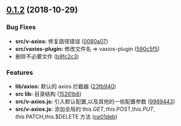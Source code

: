 <a name="0.1.2"></a>
## [0.1.2](https://github.com/vxhly/vaxios-plugin/compare/15261b6...v0.1.2) (2018-10-29)


### Bug Fixes

* **src/v-axios:** 修复路径错误 ([0080a07](https://github.com/vxhly/vaxios-plugin/commit/0080a07))
* **src/vaxios-plugin:** 修改文件名 => vaxios-plugin ([590c5f5](https://github.com/vxhly/vaxios-plugin/commit/590c5f5))
* 删除不必要文件 ([b9fc2c3](https://github.com/vxhly/vaxios-plugin/commit/b9fc2c3))


### Features

* **lib/axios:** 默认的 axios 拦截器 ([23fb940](https://github.com/vxhly/vaxios-plugin/commit/23fb940))
* **src lib:** 目录结构 ([15261b6](https://github.com/vxhly/vaxios-plugin/commit/15261b6))
* **src/v-axios.js:** 引入默认配置,以及其他的一些配置参数 ([9989443](https://github.com/vxhly/vaxios-plugin/commit/9989443))
* **src/v-axios.js:** 添加全局的 this.$GET,this.$POST,this.$PUT,this.$PATCH,this.$DELETE 方法 ([ce01deb](https://github.com/vxhly/vaxios-plugin/commit/ce01deb))



